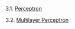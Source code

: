3.1. [Perceptron](https://www.kaggle.com/code/tanzilakehkashan/perceptron)

3.2. [Multilayer Perceptron](https://www.kaggle.com/code/tanzilakehkashan/multilayer-perceptron)
